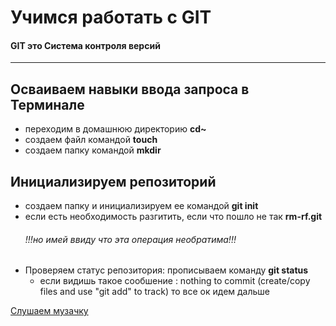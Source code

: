  #   Учимся работать с  GIT 

#### GIT это Система контроля версий
----

 Осваиваем навыки ввода запроса в Терминале
   ----
 -  переходим в домашнюю директорию **cd~**
 -  создаем файл командой    **touch**
 -  создаем папку командой   **mkdir**
   
 Инициализируем репозиторий
 ----
  - создаем папку и инициализируем ее командой **git init**
  - если есть необходимость разгитить, если что пошло не так **rm-rf.git**
    ###### *!!!но имей ввиду что эта операция необратима!!!*
  - Проверяем статус репозитория: прописываем команду **git status**
       - если видишь такое сообшение : nothing to commit (create/copy files and use "git add" to track)  то все ок идем дальше
         
         
   





[Слушаем музачку](https://www.radiorecord.ru "RadioRecord")

